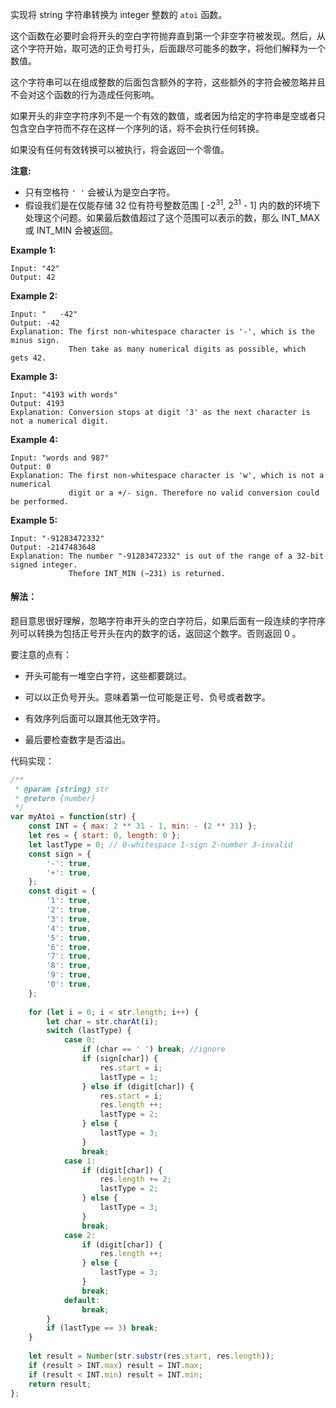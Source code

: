 实现将 string 字符串转换为 integer 整数的 `atoi` 函数。

这个函数在必要时会将开头的空白字符抛弃直到第一个非空字符被发现。然后，从这个字符开始，取可选的正负号打头，后面跟尽可能多的数字，将他们解释为一个数值。

这个字符串可以在组成整数的后面包含额外的字符，这些额外的字符会被忽略并且不会对这个函数的行为造成任何影响。

如果开头的非空字符序列不是一个有效的数值，或者因为给定的字符串是空或者只包含空白字符而不存在这样一个序列的话，将不会执行任何转换。

如果没有任何有效转换可以被执行，将会返回一个零值。

**注意:**

- 只有空格符 `' '` 会被认为是空白字符。
- 假设我们是在仅能存储 32 位有符号整数范围 [ -2<sup>31</sup>, 2<sup>31</sup> - 1] 内的数的环境下处理这个问题。如果最后数值超过了这个范围可以表示的数，那么 INT_MAX 或 INT_MIN 会被返回。

**Example 1:**

```
Input: "42"
Output: 42
```

**Example 2:**

```
Input: "   -42"
Output: -42
Explanation: The first non-whitespace character is '-', which is the minus sign.
             Then take as many numerical digits as possible, which gets 42.
```

**Example 3:**

```
Input: "4193 with words"
Output: 4193
Explanation: Conversion stops at digit '3' as the next character is not a numerical digit.
```

**Example 4:**

```
Input: "words and 987"
Output: 0
Explanation: The first non-whitespace character is 'w', which is not a numerical 
             digit or a +/- sign. Therefore no valid conversion could be performed.
```

**Example 5:**

```
Input: "-91283472332"
Output: -2147483648
Explanation: The number "-91283472332" is out of the range of a 32-bit signed integer.
             Thefore INT_MIN (−231) is returned.
```

#### 解法：

题目意思很好理解，忽略字符串开头的空白字符后，如果后面有一段连续的字符序列可以转换为包括正号开头在内的数字的话，返回这个数字。否则返回 0 。

要注意的点有：

- 开头可能有一堆空白字符，这些都要跳过。

- 可以以正负号开头。意味着第一位可能是正号、负号或者数字。
- 有效序列后面可以跟其他无效字符。
- 最后要检查数字是否溢出。

代码实现：

```javascript
/**
 * @param {string} str
 * @return {number}
 */
var myAtoi = function(str) {
    const INT = { max: 2 ** 31 - 1, min: - (2 ** 31) };
    let res = { start: 0, length: 0 };
    let lastType = 0; // 0-whitespace 1-sign 2-number 3-invalid
    const sign = {
        '-': true,
        '+': true,
    };
    const digit = {
        '1': true,
        '2': true,
        '3': true,
        '4': true,
        '5': true,
        '6': true,
        '7': true,
        '8': true,
        '9': true,
        '0': true,
    };
    
    for (let i = 0; i < str.length; i++) {
        let char = str.charAt(i);
        switch (lastType) {
            case 0:
                if (char == ' ') break; //ignore
                if (sign[char]) {
                    res.start = i;
                    lastType = 1;
                } else if (digit[char]) {
                    res.start = i;
                    res.length ++;
                    lastType = 2;
                } else {
                    lastType = 3;
                }
                break;
            case 1:
                if (digit[char]) {
                    res.length += 2;
                    lastType = 2;
                } else {
                    lastType = 3;
                }
                break;
            case 2:
                if (digit[char]) {
                    res.length ++;
                } else {
                    lastType = 3;
                }
                break;
            default:
                break;
        }
        if (lastType == 3) break;
    }
    
    let result = Number(str.substr(res.start, res.length));
    if (result > INT.max) result = INT.max;
    if (result < INT.min) result = INT.min;
    return result;
};
```

